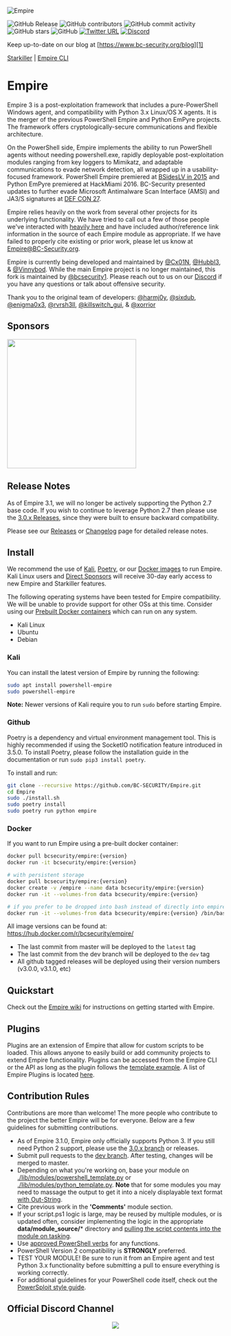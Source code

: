 ![Empire](https://user-images.githubusercontent.com/20302208/70022749-1ad2b080-154a-11ea-9d8c-1b42632fd9f9.jpg)

[1]: https://www.bc-security.org/blog

![GitHub Release](https://img.shields.io/github/v/release/BC-SECURITY/Empire)
![GitHub contributors](https://img.shields.io/github/contributors/BC-SECURITY/Empire)
![GitHub commit activity](https://img.shields.io/github/commit-activity/m/BC-SECURITY/Empire)
![GitHub stars](https://img.shields.io/github/stars/BC-SECURITY/Empire)
![GitHub](https://img.shields.io/github/license/BC-Security/Empire)
[![Twitter URL](https://img.shields.io/twitter/url/https/twitter.com/fold_left.svg?style=flat)](https://twitter.com/BCSecurity1)
[![Discord](https://img.shields.io/discord/716165691383873536)](https://discord.gg/P8PZPyf)

Keep up-to-date on our blog at [https://www.bc-security.org/blog][1]

[Starkiller](https://github.com/BC-SECURITY/Starkiller) | [Empire CLI](https://github.com/BC-SECURITY/Empire-Cli)

# Empire
Empire 3 is a post-exploitation framework that includes a pure-PowerShell Windows agent, and compatibility with Python 3.x Linux/OS X agents. It is the merger of the previous PowerShell Empire and Python EmPyre projects. The framework offers cryptologically-secure communications and flexible architecture.

On the PowerShell side, Empire implements the ability to run PowerShell agents without needing powershell.exe, rapidly deployable post-exploitation modules ranging from key loggers to Mimikatz, and adaptable communications to evade network detection, all wrapped up in a usability-focused framework. PowerShell Empire premiered at [BSidesLV in 2015](https://www.youtube.com/watch?v=Pq9t59w0mUI) and Python EmPyre premiered at HackMiami 2016. BC-Security presented updates to further evade Microsoft Antimalware Scan Interface (AMSI) and JA3/S signatures at [DEF CON 27](https://github.com/BC-SECURITY/DEFCON27).

Empire relies heavily on the work from several other projects for its underlying functionality. We have tried to call out a few of those people we've interacted with [heavily here](http://www.powershellempire.com/?page_id=2) and have included author/reference link information in the source of each Empire module as appropriate. If we have failed to properly cite existing or prior work, please let us know at Empire@BC-Security.org.

Empire is currently being developed and maintained by [@Cx01N](https://twitter.com/Cx01N_), [@Hubbl3](https://twitter.com/_Hubbl3), & [@Vinnybod](https://twitter.com/AZHalcyon). While the main Empire project is no longer maintained, this fork is maintained by [@bcsecurity1](https://twitter.com/BCSecurity1). 
Please reach out to us on our [Discord](https://discord.gg/P8PZPyf) if you have any questions or talk about offensive security.

Thank you to the original team of developers: [@harmj0y](https://twitter.com/harmj0y), [@sixdub](https://twitter.com/sixdub), [@enigma0x3](https://twitter.com/enigma0x3), [@rvrsh3ll](https://twitter.com/424f424f), [@killswitch_gui](https://twitter.com/killswitch_gui), & [@xorrior](https://twitter.com/xorrior)

## Sponsors
[<img src="https://user-images.githubusercontent.com/20302208/104083160-41552780-51f1-11eb-8428-3b8cfaf76861.png" width="300"/>](https://www.kali.org/)

## Release Notes
As of Empire 3.1, we will no longer be actively supporting the Python 2.7 base code. If you wish to continue to leverage Python 2.7 then please use the [3.0.x Releases](https://github.com/BC-SECURITY/Empire/releases), since they were built to ensure backward compatibility.

Please see our [Releases](https://github.com/BC-SECURITY/Empire/releases) or [Changelog](/changelog) page for detailed release notes.

## Install
We recommend the use of [Kali](https://www.kali.org/downloads/), [Poetry](https://python-poetry.org/docs/), or our [Docker images](https://hub.docker.com/r/bcsecurity/empire) to run Empire.
Kali Linux users and [Direct Sponsors](https://github.com/sponsors/BC-SECURITY) will receive 30-day early access to new Empire and Starkiller features.

The following operating systems have been tested for Empire compatibility. We will be unable to provide support for other OSs at this time. Consider using our [Prebuilt Docker containers](#Docker) which can run on any system.
- Kali Linux
- Ubuntu
- Debian

### Kali
You can install the latest version of Empire by running the following:

```sh
sudo apt install powershell-empire
sudo powershell-empire
```

__Note:__ Newer versions of Kali require you to run ```sudo``` before starting Empire.


### Github
Poetry is a dependency and virtual environment management tool. This is highly recommended if using the SocketIO notification feature introduced in 3.5.0. To install Poetry, please follow the installation guide in the documentation or run `sudo pip3 install poetry`.

To install and run:
```sh
git clone --recursive https://github.com/BC-SECURITY/Empire.git
cd Empire
sudo ./install.sh
sudo poetry install
sudo poetry run python empire
```


### Docker
If you want to run Empire using a pre-built docker container:
```bash
docker pull bcsecurity/empire:{version}
docker run -it bcsecurity/empire:{version}

# with persistent storage
docker pull bcsecurity/empire:{version}
docker create -v /empire --name data bcsecurity/empire:{version}
docker run -it --volumes-from data bcsecurity/empire:{version}

# if you prefer to be dropped into bash instead of directly into empire
docker run -it --volumes-from data bcsecurity/empire:{version} /bin/bash
```

All image versions can be found at: https://hub.docker.com/r/bcsecurity/empire/
* The last commit from master will be deployed to the `latest` tag
* The last commit from the dev branch will be deployed to the `dev` tag
* All github tagged releases will be deployed using their version numbers (v3.0.0, v3.1.0, etc)

## Quickstart
Check out the [Empire wiki](https://github.com/BC-SECURITY/Empire/wiki/Quickstart) for instructions on getting started with Empire.

## Plugins
Plugins are an extension of Empire that allow for custom scripts to be loaded. This allows anyone to easily build or add
community projects to extend Empire functionality. Plugins can be accessed from the Empire CLI or the API as long as the 
plugin follows the [template example](./plugins/example.py). A list of Empire Plugins is located [here](plugins/PLUGINS.md).

## Contribution Rules
Contributions are more than welcome! The more people who contribute to the project the better Empire will be for everyone. Below are a few guidelines for submitting contributions.

* As of Empire 3.1.0, Empire only officially supports Python 3. If you still need Python 2 support, please use the [3.0.x branch](https://github.com/BC-SECURITY/Empire/tree/3.0.x) or releases.
* Submit pull requests to the [dev branch](https://github.com/BC-SECURITY/Empire/tree/dev). After testing, changes will be merged to master.
* Depending on what you're working on, base your module on [./lib/modules/powershell_template.py](lib/modules/powershell_template.py) or [./lib/modules/python_template.py](lib/modules/python_template.py). **Note** that for some modules you may need to massage the output to get it into a nicely displayable text format [with Out-String](https://github.com/PowerShellEmpire/Empire/blob/0cbdb165a29e4a65ad8dddf03f6f0e36c33a7350/lib/modules/situational_awareness/network/powerview/get_user.py#L111).
* Cite previous work in the **'Comments'** module section.
* If your script.ps1 logic is large, may be reused by multiple modules, or is updated often, consider implementing the logic in the appropriate **data/module_source/*** directory and [pulling the script contents into the module on tasking](https://github.com/PowerShellEmpire/Empire/blob/0cbdb165a29e4a65ad8dddf03f6f0e36c33a7350/lib/modules/situational_awareness/network/powerview/get_user.py#L85-L95).
* Use [approved PowerShell verbs](https://technet.microsoft.com/en-us/library/ms714428(v=vs.85).aspx) for any functions.
* PowerShell Version 2 compatibility is **STRONGLY** preferred.
* TEST YOUR MODULE! Be sure to run it from an Empire agent and test Python 3.x functionality before submitting a pull to ensure everything is working correctly.
* For additional guidelines for your PowerShell code itself, check out the [PowerSploit style guide](https://github.com/PowerShellMafia/PowerSploit/blob/master/README.md).

## Official Discord Channel
<p align="center">
<a href="https://discord.gg/P8PZPyf">
<img src="https://discordapp.com/api/guilds/716165691383873536/widget.png?style=banner3"/>
</p>
